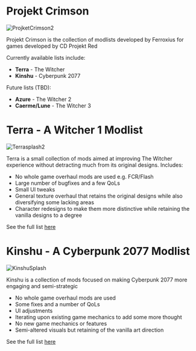 # Projekt Crimson
![ProjketCrimson2](https://github.com/Ferroxius/Kinshu/assets/88400328/4466a093-89d4-4d2f-b252-cfe93e7a81e7)

Projekt Crimson is the collection of modlists developed by Ferroxius for games developed by CD Projekt Red

Currently available lists include:
- **Terra** - The Witcher
- **Kinshu** - Cyberpunk 2077

Future lists (TBD):
- **Azure** - The Witcher 2
- **Caerme/Lune** - The Witcher 3


# Terra - A Witcher 1 Modlist
![Terrasplash2](https://github.com/Ferroxius/Kinshu/assets/88400328/41d3087c-d3a6-4f76-a02f-659f3e8b5913)

Terra is a small collection of mods aimed at improving The Witcher experience without detracting much from its original designs. Includes:
- No whole game overhaul mods are used e.g. FCR/Flash
- Large number of bugfixes and a few QoLs
- Small UI tweaks
- General texture overhaul that retains the original designs while also diversifying some lacking areas
- Character redesigns to make them more distinctive while retaining the vanilla designs to a degree

See the full list [here](https://loadorderlibrary.com/lists/terra)

# Kinshu - A Cyberpunk 2077 Modlist
![KinshuSplash](https://github.com/Ferroxius/Kinshu/assets/88400328/221eb4bb-fb4d-4a4a-85d4-36b9b552abed)

Kinshu is a collection of mods focused on making Cyberpunk 2077 more engaging and semi-strategic
- No whole game overhaul mods are used
- Some fixes and a number of QoLs
- UI adjustments
- Iterating upon existing game mechanics to add some more thought
- No new game mechanics or features
- Semi-altered visuals but retaining of the vanilla art direction

See the full list [here](https://loadorderlibrary.com/lists/kinshu)
